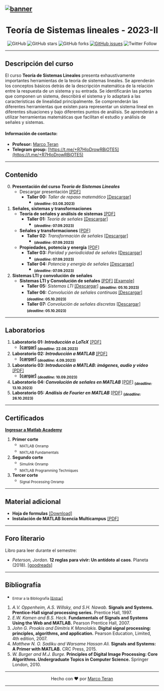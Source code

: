 [![banner](/_assets/pics/bannerLST.png)](https://github.com/marcoteran/lst)
---
<div align="center">

# Teoría de Sistemas lineales - 2023-II
![GitHub](https://img.shields.io/github/license/marcoteran/lst)
![GitHub stars](https://img.shields.io/github/stars/marcoteran/lst)
![GitHub forks](https://img.shields.io/github/forks/marcoteran/lst)
[![GitHub issues](https://img.shields.io/github/issues/marcoteran/lst?color=%23fa251e&logo=GitHub)](https://github.com/marcoteran/lst/issues)
![Twitter Follow](https://img.shields.io/twitter/follow/marcotulioteran?style=social)
</div>


---
## Descripción del curso
El curso **Teoría de Sistemas Lineales** presenta exhaustivamente importantes herramientas de la teoría de sistemas lineales.
Se aprenderán los conceptos básicos detrás de la descripción matemática de la relación entre la respuesta de un sistema y su entrada.
Se identificarán las partes que componen un sistema, describirá el sistema y lo adaptará a las características de linealidad principalmente.
Se comprenderán las diferentes herramientas que existen para representar un sistema lineal en diferentes situaciones y bajo diferentes puntos de análisis.
Se aprenderán a utilizar herramientas matemáticas que facilitan el estudio y análisis de señales y sistemas.

#### Información de contacto:
* **Profesor:** [Marco Teran](https://marcoteran.github.io/)
* **Telegram group:** [https://t.me/+R7HloDrowRBiOTE5](https://t.me/+R7HloDrowRBiOTE5)
---

## Contenido
0. **Presentación del curso *Teoría de Sistemas Lineales***
	* Descargar presentación [[PDF]](https://github.com/marcoteran/lst/raw/master/lectures/00_linearsystemtheory_syllabus.pdf)
		- **Taller 00:** *Taller de repaso matemático* [[Descargar]](https://github.com/marcoteran/lst/raw/master/homeworks/lst_ttq_mathematicalreview.pdf)
			* <sub>**(*deadline:* 03.08.2023)**</sub>
1. **Señales, sistemas y transformaciones**
	* **Teoría de señales y análisis de sistemas** [[PDF]](https://github.com/marcoteran/lst/raw/master/lectures/01_linearsystemtheory_signaltheoryandsystems.pdf)
		- **Taller 01:** *Teoría de señales* [[Descargar]](https://github.com/marcoteran/lst/raw/master/homeworks/lst_ttq_signaltheory.pdf)
			* <sub>**(*deadline:* 07.09.2023)**</sub>
	* **Señales y transformaciones** [[PDF]](https://github.com/marcoteran/lst/raw/master/lectures/02_linearsystemtheory_signalsandtransformations.pdf)
		- **Taller 02:** *Transformación de señales* [[Descargar]](https://github.com/marcoteran/lst/raw/master/homeworks/lst_ttq_signaltransformation.pdf)
			* <sub>**(*deadline:* 07.09.2023)**</sub>
	* **Propiedades, potencia y energía**  [[PDF]](https://github.com/marcoteran/lst/raw/master/lectures/03_linearsystemtheory_propiertiespowerenergy.pdf)
		- **Taller 03:** *Paridad y periodicidad de señales* [[Descargar]](https://github.com/marcoteran/lst/raw/master/homeworks/lst_ttq_symmetryandperiodicity.pdf)
			* <sub>**(*deadline:* 07.09.2023)**</sub>
		- **Taller 04:** *Potencia y energía de señales* [[Descargar]](https://github.com/marcoteran/lst/raw/master/homeworks/lst_ttq_energyandpower.pdf)
			* <sub>**(*deadline:* 07.09.2023)**</sub>
2. **Sistemas LTI y convolución de señales**
	* **Sistemas LTI y Convolución de señales** [[PDF]](https://github.com/marcoteran/lst/raw/master/lectures/04_linearsystemtheory_ltisystemsandconvolution.pdf) [[Example]](https://github.com/marcoteran/lst/raw/master/resources/slides/04b_convolutionoftwofunctions.pdf)
		- **Taller 05:** *Sistemas LTI* [[Descargar]](https://github.com/marcoteran/lst/raw/master/homeworks/lst_ttq_ltisystems.pdf) <sub>**(*deadline:* 05.10.2023)**</sub>
		- **Taller 06:** *Convolución de señales continuas* [[Descargar]](https://github.com/marcoteran/lst/raw/master/homeworks/LST_TTQ_continuousconvolution.pdf) <sub>**(*deadline:* 05.10.2023)**</sub>
		- **Taller 07:** *Convolución de señales discretas* [[Descargar]](https://github.com/marcoteran/lst/raw/master/homeworks/LST_TTQ_discreteconvolution.pdf) <sub>**(*deadline:* 05.10.2023)**</sub>
---		
## Laboratorios
1. **Laboratorio 01: *Introducción a LaTeX*** [[PDF]](https://github.com/marcoteran/lst/raw/master/laboratory/lst_lab_introtolatex.pdf)
	* [**[cargar]**](https://forms.office.com/r/5TqRPD7FLn)
	<sub>**(*deadline:* 22.08.2023)**</sub>
2. **Laboratorio 02: *Introducción a MATLAB*** [[PDF]](https://github.com/marcoteran/linearsystemstheory/raw/master/laboratory/lst_lab_introtomatlab.pdf)
	* [**[cargar]**](https://forms.office.com/r/)
	<sub>**(*deadline:* 4.09.2023)**</sub>
3. **Laboratorio 03: *Introducción a MATLAB: imágenes, audio y vídeo*** [[PDF]](https://github.com/marcoteran/linearsystemstheory/raw/master/laboratory/lst_lab_introtomatlabimageaudiovideo.pdf)
	* [**[cargar]**](https://forms.office.com/r/)
	<sub>**(*deadline:* 10.09.2023)**</sub>
4. **Laboratorio 04: *Convolución de señales en MATLAB*** [[PDF]](https://github.com/marcoteran/lst/raw/master/laboratory/LST_LAB04_SignalConvolution.pdf) <sub>**(*deadline:* 13.10.2023)**</sub>
5. **Laboratorio 05: *Análisis de Fourier en MATLAB*** [[PDF]](https://github.com/marcoteran/lst/raw/master/laboratory/lst_lab_fourieranalysis.pdf) <sub>**(*deadline:* 26.10.2023)**</sub>
---
## Certificados
[**Ingresar a Matlab Academy**](https://matlabacademy.mathworks.com/es/)
1. **Primer corte**
	* <sub>MATLAB Onramp</sub>
	* <sub>MATLAB Fundamentals</sub>
2. **Segundo corte**
	* <sub>Simulink Onramp</sub>
	* <sub>MATLAB Programming Techniques</sub>
3. **Tercer corte**
	* <sub>Signal Processing Onramp</sub>

---
## Material adicional
* **Hoja de formulas** [[Download]](https://github.com/marcoteran/lst/raw/master/resources/mathsheets/mathsheetbasic.pdf)
* **Instalación de MATLAB licencia Multicampus** [[PDF]](https://github.com/marcoteran/lst/raw/master/resources/_others/matlabwidecampus_installation.pdf)

---
## Foro literario

Libro para leer durante el semestre:
- *Peterson, Jordan.* **12 reglas para vivir: Un antídoto al caos**. Planeta (2018). [[goodreads]](https://www.goodreads.com/tr/book/show/42263558-12-reglas-para-vivir)

---
## Bibliografía
* <sub>Entrar a la Bibliografía [[Entrar]](https://github.com/marcoteran/lst/raw/master/resources/books/)</sub>
1. *A.V. Oppenheim, A.S. Willsky, and S.H. Nawab.* **Signals and Systems. Prentice-Hall signal processing series.** Prentice Hall, 1997.
2. *E.W. Kamen and B.S. Heck.* **Fundamentals of Signals and Systems Using the Web and MATLAB.** Pearson Prentice Hall, 2007.
3. *John G. Proakis and Dimitris K Manolakis.* **Digital signal processing: principles, algorithms, and application.** Pearson Education, Limited, 4th edition, 2007.
4. *Matthew N. O. Sadiku and Warsame Hassan Ali.* **Signals and Systems: A Primer with MATLAB.** CRC Press, 2015.
5. *W. Burger and M.J. Burge.* **Principles of Digital Image Processing: Core Algorithms. Undergraduate Topics in Computer Science.** Springer London, 2010.

---

<div align="center">

Hecho con ❤️ por [Marco Teran](https://github.com/marcoteran)

</div>

---